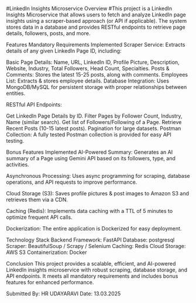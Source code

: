#﻿LinkedIn Insights Microservice Overview 
#This project is a LinkedIn Insights Microservice that allows users to fetch and analyze LinkedIn page insights using a scraper-based approach (or API if applicable). The system stores data in a database and provides RESTful endpoints to retrieve page details, followers, posts, and more.

Features Mandatory Requirements Implemented Scraper Service: 
Extracts details of any given LinkedIn Page ID, including:

Basic Page Details: Name, URL, LinkedIn ID, Profile Picture, Description, Website, Industry, Total Followers, Head Count, Specialties. Posts & Comments: Stores the latest 15-25 posts, along with comments. Employees List: Extracts & stores employee details. Database Integration: Uses MongoDB/MySQL for persistent storage with proper relationships between entities.

RESTful API Endpoints:

Get LinkedIn Page Details by ID. Filter Pages by Follower Count, Industry, Name (similar search). Get list of Followers/Following of a Page. Retrieve Recent Posts (10-15 latest posts). Pagination for large datasets. Postman Collection: A fully tested Postman collection is provided for easy API testing.

Bonus Features Implemented AI-Powered Summary: Generates an AI summary of a Page using Gemini API based on its followers, type, and activities.

Asynchronous Processing: Uses async programming for scraping, database operations, and API requests to improve performance.

Cloud Storage (S3): Saves profile pictures & post images to Amazon S3 and retrieves them via a CDN.

Caching (Redis): Implements data caching with a TTL of 5 minutes to optimize frequent API calls.

Dockerization: The entire application is Dockerized for easy deployment.

Technology Stack Backend Framework: FastAPI Database: postgresql Scraper: BeautifulSoup / Scrapy / Selenium Caching: Redis Cloud Storage: AWS S3 Containerization: Docker

Conclusion This project provides a scalable, efficient, and AI-powered LinkedIn insights microservice with robust scraping, database storage, and API endpoints. It meets all mandatory requirements and includes bonus features for enhanced performance.

Submitted By: HR UDAYARAVI 
Date: 13.03.2025
